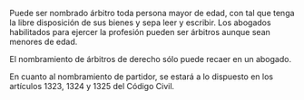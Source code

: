 Puede ser nombrado árbitro toda persona mayor de edad, con tal que tenga la libre disposición de sus bienes y sepa leer y escribir. Los abogados habilitados para ejercer la profesión pueden ser árbitros aunque sean menores de edad.

El nombramiento de árbitros de derecho sólo puede recaer en un abogado.

En cuanto al nombramiento de partidor, se estará a lo dispuesto en los artículos 1323, 1324 y 1325 del Código Civil.